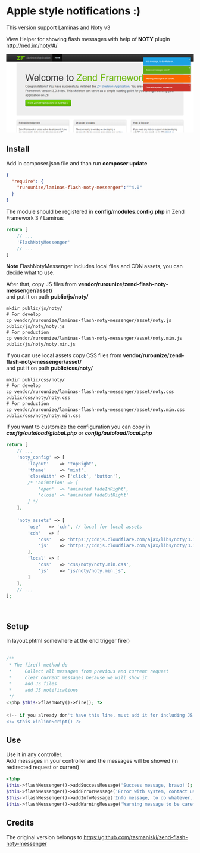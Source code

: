 # Apple style notifications :)

This version support Laminas and Noty v3

View Helper for showing flash messages with help of **NOTY** plugin http://ned.im/noty/#/

![Screenshot](https://raw.githubusercontent.com/elialejandro/laminas-flash-noty-messenger/master/asset/screenshot.png)

## **Install**

Add in composer.json file and than run **composer update**

```json
{
  "require": {
    "rurounize/laminas-flash-noty-messenger":"^4.0"
  }
}
```

The module should be registered in **config/modules.config.php** in Zend Framework 3 / Laminas

```php
return [
    // ...
    'FlashNotyMessenger'
    // ...
]
```

**Note** FlashNotyMessenger includes local files and CDN assets, you can decide what to use.

After that, copy JS files from **vendor/rurounize/zend-flash-noty-messenger/asset/** <br/>
and put it on path **public/js/noty/** <br/>

```shell
mkdir public/js/noty/
# For develop
cp vendor/rurounize/laminas-flash-noty-messenger/asset/noty.js public/js/noty/noty.js
# For production
cp vendor/rurounize/laminas-flash-noty-messenger/asset/noty.min.js public/js/noty/noty.min.js
```

If you can use local assets copy CSS files from **vendor/rurounize/zend-flash-noty-messenger/asset/** <br/>
and put it on path **public/css/noty/** <br/>

```shell
mkdir public/css/noty/
# For develop
cp vendor/rurounize/laminas-flash-noty-messenger/asset/noty.css public/css/noty/noty.css
# For production
cp vendor/rurounize/laminas-flash-noty-messenger/asset/noty.min.css public/css/noty/noty.min.css
```

If you want to customize the configuration you can copy in ***config/autoload/global.php*** or ***config/autoload/local.php***

```php
return [
    // ...
    'noty_config' => [
        'layout'    => 'topRight',
        'theme'     => 'mint',
        'closeWith' => ['click', 'button'],
        /* 'animation' => [
            'open'  => 'animated fadeInRight',
            'close' => 'animated fadeOutRight'
        ] */
    ],

    'noty_assets' => [
        'use'   => 'cdn', // local for local assets
        'cdn'   => [
            'css'   => 'https://cdnjs.cloudflare.com/ajax/libs/noty/3.1.4/noty.min.css',
            'js'    => 'https://cdnjs.cloudflare.com/ajax/libs/noty/3.1.4/noty.min.js',
        ],
        'local' => [
            'css'   => 'css/noty/noty.min.css',
            'js'    => 'js/noty/noty.min.js',
        ]
    ],
    // ...
];
```

<br/>

## Setup

In layout.phtml somewhere at the end trigger fire()

```php

/**
 * The fire() method do
 *     Collect all messages from previous and current request
 *     clear current messages because we will show it
 *     add JS files
 *     add JS notifications
 */
<?php $this->flashNoty()->fire(); ?>

<!-- if you already don't have this line, must add it for including JS files -->
<?= $this->inlineScript() ?>
```

## **Use**

Use it in any controller.<br/>
Add messages in your controller and the messages will be showed (in redirected request or current)

```php
<?php
$this->flashMessenger()->addSuccessMessage('Success message, bravo!');
$this->flashMessenger()->addErrorMessage('Error with system, contact us.');
$this->flashMessenger()->addInfoMessage('Info message, to do whatever...');
$this->flashMessenger()->addWarningMessage('Warning message to be careful.');
```

## Credits

The original version belongs to https://github.com/tasmaniski/zend-flash-noty-messenger

